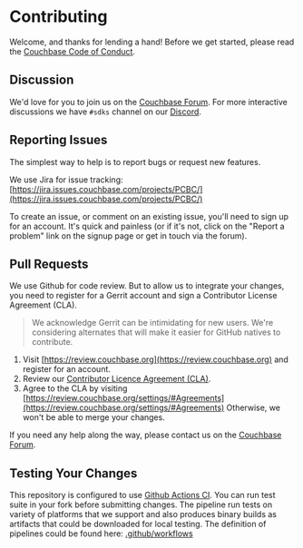 # Contributing

Welcome, and thanks for lending a hand! Before we get started, please read the
[Couchbase Code of Conduct](CODE_OF_CONDUCT.md).

## Discussion

We'd love for you to join us on the [Couchbase Forum](https://couchbase.com/forums).
For more interactive discussions we have `#sdks` channel on our [Discord](https://discord.com/invite/sQ5qbPZuTh).

## Reporting Issues

The simplest way to help is to report bugs or request new features.

We use Jira for issue tracking: [https://jira.issues.couchbase.com/projects/PCBC/](https://jira.issues.couchbase.com/projects/PCBC/)

To create an issue, or comment on an existing issue, you'll need to sign up
for an account. It's quick and painless (or if it's not, click on the
"Report a problem" link on the signup page or get in touch via the forum).

## Pull Requests

We use Github for code review. But to allow us to integrate your changes, you need to register for a Gerrit account and
sign a Contributor License Agreement (CLA).

> We acknowledge Gerrit can be intimidating for new users.
> We're considering alternates that will make it easier for GitHub
> natives to contribute.

  1. Visit [https://review.couchbase.org](https://review.couchbase.org) and register for an account.
  2. Review our [Contributor Licence Agreement (CLA)](https://review.couchbase.org/static/individual_agreement.html).
  3. Agree to the CLA by visiting [https://review.couchbase.org/settings/#Agreements](https://review.couchbase.org/settings/#Agreements)
     Otherwise, we won't be able to merge your changes.

If you need any help along the way, please contact us on the [Couchbase Forum](https://couchbase.com/forums).

## Testing Your Changes

This repository is configured to use [Github Actions CI](https://docs.github.com/en/actions).
You can run test suite in your fork before submitting changes. The pipeline run
tests on variety of platforms that we support and also produces binary builds as
artifacts that could be downloaded for local testing. The definition of
pipelines could be found here:
[.github/workflows](https://github.com/couchbase/couchbase-php-client/tree/main/.github/workflows)
